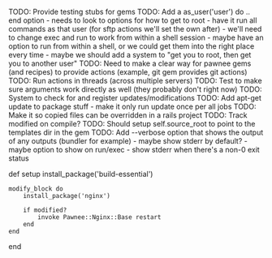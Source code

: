TODO: Provide testing stubs for gems
TODO: Add a as_user('user') do .. end option
				- needs to look to options for how to get to root
				- have it run all commands as that user (for sftp actions we'll set the own after)
				- we'll need to change exec and run to work from within a shell session
					- maybe have an option to run from within a shell, or we could get them into the right place every time
				- maybe we should add a system to "get you to root, then get you to another user"
TODO: Need to make a clear way for pawnee gems (and recipes) to provide actions (example, git gem provides git actions)
TODO: Run actions in threads (across multiple servers)
TODO: Test to make sure arguments work directly as well (they probably don't right now)
TODO: System to check for and register updates/modifications
TODO: Add apt-get update to package stuff - make it only run update once per all jobs
TODO: Make it so copied files can be overridden in a rails project
TODO: Track modified on compile?
TODO: Should setup self.source_root to point to the templates dir in the gem
TODO: Add --verbose option that shows the output of any outputs (bundler for example)
 				- maybe show stderr by default?
				- maybe option to show on run/exec
				- show stderr when there's a non-0 exit status


def setup
	install_package('build-essential')
	
	modify_block do
		install_package('nginx')

		if modified?
			invoke Pawnee::Nginx::Base restart
		end
	end
end
